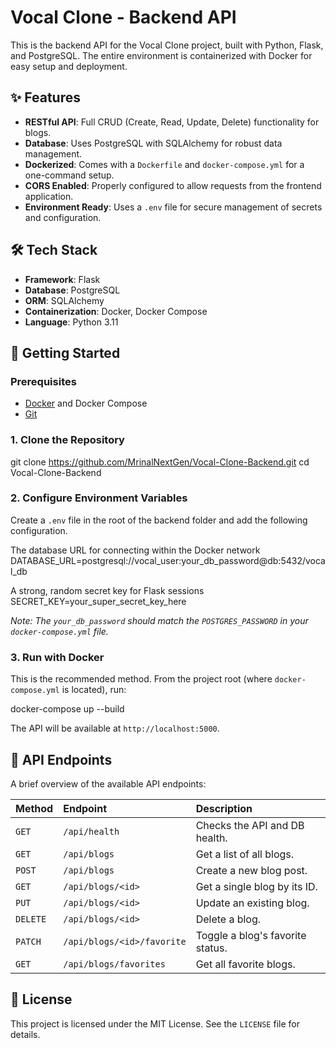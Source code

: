 # Vocal Clone - Backend API

This is the backend API for the Vocal Clone project, built with Python, Flask, and PostgreSQL. The entire environment is containerized with Docker for easy setup and deployment.

## ✨ Features

-   **RESTful API**: Full CRUD (Create, Read, Update, Delete) functionality for blogs.
-   **Database**: Uses PostgreSQL with SQLAlchemy for robust data management.
-   **Dockerized**: Comes with a `Dockerfile` and `docker-compose.yml` for a one-command setup.
-   **CORS Enabled**: Properly configured to allow requests from the frontend application.
-   **Environment Ready**: Uses a `.env` file for secure management of secrets and configuration.

## 🛠️ Tech Stack

-   **Framework**: Flask
-   **Database**: PostgreSQL
-   **ORM**: SQLAlchemy
-   **Containerization**: Docker, Docker Compose
-   **Language**: Python 3.11

## 🚀 Getting Started

### Prerequisites

-   [Docker](https://www.docker.com/products/docker-desktop/) and Docker Compose
-   [Git](https://git-scm.com/)

### 1. Clone the Repository

git clone https://github.com/MrinalNextGen/Vocal-Clone-Backend.git
cd Vocal-Clone-Backend



### 2. Configure Environment Variables

Create a `.env` file in the root of the backend folder and add the following configuration.

The database URL for connecting within the Docker network
DATABASE_URL=postgresql://vocal_user:your_db_password@db:5432/vocal_db

A strong, random secret key for Flask sessions
SECRET_KEY=your_super_secret_key_here


*Note: The `your_db_password` should match the `POSTGRES_PASSWORD` in your `docker-compose.yml` file.*

### 3. Run with Docker

This is the recommended method. From the project root (where `docker-compose.yml` is located), run:

docker-compose up --build


The API will be available at `http://localhost:5000`.

## 📝 API Endpoints

A brief overview of the available API endpoints:

| Method | Endpoint                     | Description                    |
| :----- | :--------------------------- | :----------------------------- |
| `GET`  | `/api/health`                | Checks the API and DB health.  |
| `GET`  | `/api/blogs`                 | Get a list of all blogs.       |
| `POST` | `/api/blogs`                 | Create a new blog post.        |
| `GET`  | `/api/blogs/<id>`            | Get a single blog by its ID.   |
| `PUT`  | `/api/blogs/<id>`            | Update an existing blog.       |
| `DELETE`| `/api/blogs/<id>`            | Delete a blog.                 |
| `PATCH`| `/api/blogs/<id>/favorite`   | Toggle a blog's favorite status.|
| `GET`  | `/api/blogs/favorites`       | Get all favorite blogs.        |


## 📄 License

This project is licensed under the MIT License. See the `LICENSE` file for details.
